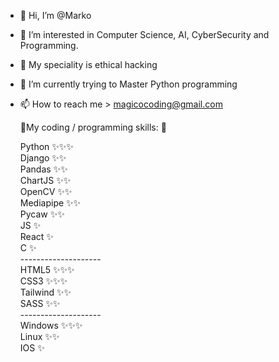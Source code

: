 - 👋 Hi, I’m @Marko
- 👀 I’m interested in Computer Science, AI, CyberSecurity and Programming.
- 👀 My speciality is ethical hacking
- 🌱 I’m currently trying to Master Python programming
- 📫 How to reach me > magicocoding@gmail.com 

  🌱My coding / programming skills: 🌱
  
  Python      ✨✨✨<br>
  Django      ✨✨<br>
  Pandas      ✨✨<br>
  ChartJS     ✨✨<br>
  OpenCV      ✨✨<br>
  Mediapipe   ✨✨<br>
  Pycaw       ✨✨<br>
  JS          ✨<br>
  React       ✨<br>
  C           ✨<br>
  --------------------<br>
  HTML5     ✨✨✨<br>
  CSS3      ✨✨✨<br>
  Tailwind  ✨✨<br>
  SASS      ✨✨<br>
  --------------------<br>
  Windows ✨✨✨<br>
  Linux ✨✨<br>
  IOS ✨
  
<!---
Markomanis/Markomanis is a ✨ special ✨ repository because its `README.md` (this file) appears on your GitHub profile.
You can click the Preview link to take a look at your changes.
--->

